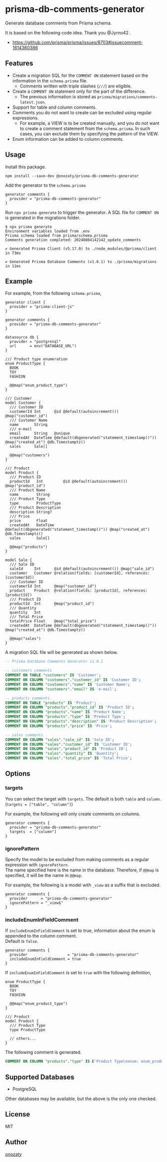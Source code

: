 # prisma-db-comments-generator

Generate database comments from Prisma schema.

It is based on the following code idea. Thank you @Jyrno42 .

- https://github.com/prisma/prisma/issues/8703#issuecomment-1614360386

## Features

- Create a migration SQL for the `COMMENT ON` statement based on the information in the `schema.prisma` file.
    - Comments written with triple slashes (`///`) are eligible.
- Create a `COMMENT ON` statement only for the part of the difference.
    - The previous information is stored as `prisma/migrations/comments-latest.json`.
- Support for table and column comments.
- Comments you do not want to create can be excluded using regular expressions.
    - For example, a VIEW is to be created manually, and you do not want to create a comment statement from the `schema.prisma`. In such cases, you can exclude them by specifying the pattern of the VIEW.
- Enum information can be added to column comments.

## Usage

Install this package.

```
npm install --save-dev @onozaty/prisma-db-comments-generator
```

Add the generator to the `schema.prisma`

```prisma
generator comments {
  provider = "prisma-db-comments-generator"
}
```

Run `npx prisma generate` to trigger the generator.
A SQL file for `COMMENT ON` is generated in the migrations folder.

```
$ npx prisma generate
Environment variables loaded from .env
Prisma schema loaded from prisma/schema.prisma
Comments generation completed: 20240804142142_update_comments

✔ Generated Prisma Client (v5.17.0) to ./node_modules/@prisma/client in 73ms

✔ Generated Prisma Database Comments (v1.0.1) to ./prisma/migrations in 11ms
```

## Example

For example, from the following `schema.prisma`,

```prisma
generator client {
  provider = "prisma-client-js"
}

generator comments {
  provider = "prisma-db-comments-generator"
}

datasource db {
  provider = "postgresql"
  url      = env("DATABASE_URL")
}

/// Product type enumeration
enum ProductType {
  BOOK
  TOY
  FASHION

  @@map("enum_product_type")
}

/// Customer
model Customer {
  /// Customer ID
  customerId Int      @id @default(autoincrement()) @map("customer_id")
  /// Customer Name
  name       String
  /// e-mail
  email      String   @unique
  createdAt  DateTime @default(dbgenerated("statement_timestamp()")) @map("created_at") @db.Timestamptz()
  sales      Sale[]

  @@map("customers")
}

/// Product
model Product {
  /// Product ID
  productId   Int         @id @default(autoincrement()) @map("product_id")
  /// Product Name
  name        String
  /// Product Type
  type        ProductType
  /// Product Description
  description String?
  /// Price
  price       Float
  createdAt   DateTime    @default(dbgenerated("statement_timestamp()")) @map("created_at") @db.Timestamptz()
  sales       Sale[]

  @@map("products")
}

model Sale {
  /// Sale ID
  saleId     Int      @id @default(autoincrement()) @map("sale_id")
  customer   Customer @relation(fields: [customerId], references: [customerId])
  /// Customer ID
  customerId Int      @map("customer_id")
  product    Product  @relation(fields: [productId], references: [productId])
  /// Product ID
  productId  Int      @map("product_id")
  /// Quantity
  quantity   Int
  /// Total Price
  totalPrice Float    @map("total_price")
  createdAt  DateTime @default(dbgenerated("statement_timestamp()")) @map("created_at") @db.Timestamptz()

  @@map("sales")
}
```

A migration SQL file will be generated as shown below.

```sql
-- Prisma Database Comments Generator v1.0.1

-- customers comments
COMMENT ON TABLE "customers" IS 'Customer';
COMMENT ON COLUMN "customers"."customer_id" IS 'Customer ID';
COMMENT ON COLUMN "customers"."name" IS 'Customer Name';
COMMENT ON COLUMN "customers"."email" IS 'e-mail';

-- products comments
COMMENT ON TABLE "products" IS 'Product';
COMMENT ON COLUMN "products"."product_id" IS 'Product ID';
COMMENT ON COLUMN "products"."name" IS 'Product Name';
COMMENT ON COLUMN "products"."type" IS 'Product Type';
COMMENT ON COLUMN "products"."description" IS 'Product Description';
COMMENT ON COLUMN "products"."price" IS 'Price';

-- sales comments
COMMENT ON COLUMN "sales"."sale_id" IS 'Sale ID';
COMMENT ON COLUMN "sales"."customer_id" IS 'Customer ID';
COMMENT ON COLUMN "sales"."product_id" IS 'Product ID';
COMMENT ON COLUMN "sales"."quantity" IS 'Quantity';
COMMENT ON COLUMN "sales"."total_price" IS 'Total Price';
```

## Options

### targets

You can select the target with `targets`.
The default is both `table` and `column`. (`targets = ["table", "column"]`)

For example, the following will only create comments on columns.

```prisma
generator comments {
  provider = "prisma-db-comments-generator"
  targets  = ["column"]
}
```

### ignorePattern

Specify the model to be excluded from making comments as a regular expression with `ignorePattern`.  
The name specified here is the name in the database. Therefore, if `@@map` is specified, it will be the name in `@@map`.

For example, the following is a model with `_view` as a suffix that is excluded.

```prisma
generator comments {
  provider      = "prisma-db-comments-generator"
  ignorePattern = "_view$"
}
```

### includeEnumInFieldComment

If `includeEnumInFieldComment` is set to true, information about the enum is appended to the column comment.  
Default is `false`.

```prisma
generator comments {
  provider                  = "prisma-db-comments-generator"
  includeEnumInFieldComment = true
}
```

If `includeEnumInFieldComment` is set to `true` with the following definition,

```prisma
enum ProductType {
  BOOK
  TOY
  FASHION

  @@map("enum_product_type")
}

/// Product
model Product {
  /// Product Type
  type ProductType

  // others...
}
```

The following comment is generated.

```sql
COMMENT ON COLUMN "products"."type" IS E'Product Type\nenum: enum_product_type(BOOK, TOY, FASHION)';
```

## Supported Databases

- PostgreSQL

Other databases may be available, but the above is the only one checked.

## License

MIT

## Author

[onozaty](https://github.com/onozaty)
